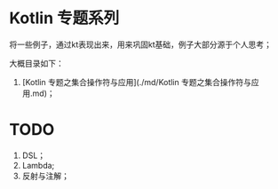 # Kotlin 专题系列

将一些例子，通过kt表现出来，用来巩固kt基础，例子大部分源于个人思考；

大概目录如下：

1. [Kotlin 专题之集合操作符与应用](./md/Kotlin 专题之集合操作符与应用.md)；

# TODO

1. DSL；
2. Lambda;
3. 反射与注解；

